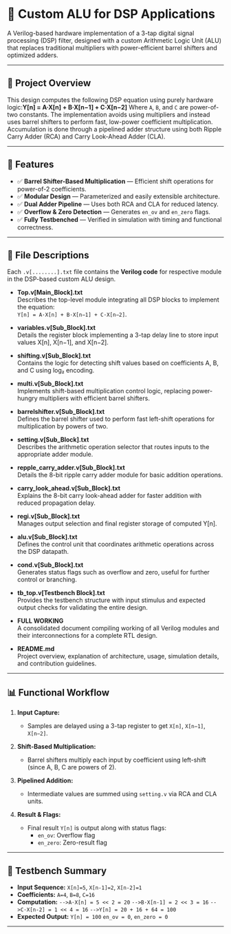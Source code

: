 # 🧠 Custom ALU for DSP Applications

A Verilog-based hardware implementation of a 3-tap digital signal processing (DSP) filter, designed with a custom Arithmetic Logic Unit (ALU) that replaces traditional multipliers with power-efficient barrel shifters and optimized adders.

---

## 🚀 Project Overview

This design computes the following DSP equation using purely hardware logic:**Y[n] = A·X[n] + B·X[n−1] + C·X[n−2]**
Where `A`, `B`, and `C` are power-of-two constants. The implementation avoids using multipliers and instead uses barrel shifters to perform fast, low-power coefficient multiplication. Accumulation is done through a pipelined adder structure using both Ripple Carry Adder (RCA) and Carry Look-Ahead Adder (CLA).

---

## 🔧 Features

- ✅ **Barrel Shifter-Based Multiplication** — Efficient shift operations for power-of-2 coefficients.
- ✅ **Modular Design** — Parameterized and easily extensible architecture.
- ✅ **Dual Adder Pipeline** — Uses both RCA and CLA for reduced latency.
- ✅ **Overflow & Zero Detection** — Generates `en_ov` and `en_zero` flags.
- ✅ **Fully Testbenched** — Verified in simulation with timing and functional correctness.

---

## 📁 File Descriptions

Each `.v[........].txt` file contains the **Verilog code**  for respective module in the DSP-based custom ALU design.

- **Top.v[Main_Block].txt**  
  Describes the top-level module integrating all DSP blocks to implement the equation:  
  `Y[n] = A·X[n] + B·X[n−1] + C·X[n−2]`.

- **variables.v[Sub_Block].txt**  
  Details the register block implementing a 3-tap delay line to store input values X[n], X[n−1], and X[n−2].

- **shifting.v[Sub_Block].txt**  
  Contains the logic for detecting shift values based on coefficients A, B, and C using log₂ encoding.

- **multi.v[Sub_Block].txt**  
  Implements shift-based multiplication control logic, replacing power-hungry multipliers with efficient barrel shifters.

- **barrelshifter.v[Sub_Block].txt**  
  Defines the barrel shifter used to perform fast left-shift operations for multiplication by powers of two.

- **setting.v[Sub_Block].txt**  
  Describes the arithmetic operation selector that routes inputs to the appropriate adder module.

- **repple_carry_adder.v[Sub_Block].txt**  
  Details the 8-bit ripple carry adder module for basic addition operations.

- **carry_look_ahead.v[Sub_Block].txt**  
  Explains the 8-bit carry look-ahead adder for faster addition with reduced propagation delay.

- **regi.v[Sub_Block].txt**  
  Manages output selection and final register storage of computed Y[n].

- **alu.v[Sub_Block].txt**  
  Defines the control unit that coordinates arithmetic operations across the DSP datapath.

- **cond.v[Sub_Block].txt**  
  Generates status flags such as overflow and zero, useful for further control or branching.

- **tb_top.v[Testbench Block].txt**  
  Provides the testbench structure with input stimulus and expected output checks for validating the entire design.

- **FULL WORKING**  
  A consolidated document compiling working of all Verilog modules  and their interconnections for a complete RTL design.

- **README.md**  
  Project overview, explanation of architecture, usage, simulation details, and contribution guidelines.

---

## 📊 Functional Workflow

1. **Input Capture:**
   - Samples are delayed using a 3-tap register to get `X[n]`, `X[n−1]`, `X[n−2]`.

2. **Shift-Based Multiplication:**
   - Barrel shifters multiply each input by coefficient using left-shift (since A, B, C are powers of 2).

3. **Pipelined Addition:**
   - Intermediate values are summed using `setting.v` via RCA and CLA units.

4. **Result & Flags:**
   - Final result `Y[n]` is output along with status flags:
     - `en_ov`: Overflow flag
     - `en_zero`: Zero-result flag

---

## 🧪 Testbench Summary

- **Input Sequence:** `X[n]=5`, `X[n-1]=2`, `X[n-2]=1`
- **Coefficients:** `A=4`, `B=8`, `C=16`
- **Computation:**
`-->A·X[n] = 5 << 2 = 20`
`-->B·X[n-1] = 2 << 3 = 16`
`-->C·X[n-2] = 1 << 4 = 16`
`-->Y[n] = 20 + 16 + 64 = 100`
- **Expected Output:**
`Y[n] = 100`
`en_ov = 0`, `en_zero = 0`

---
